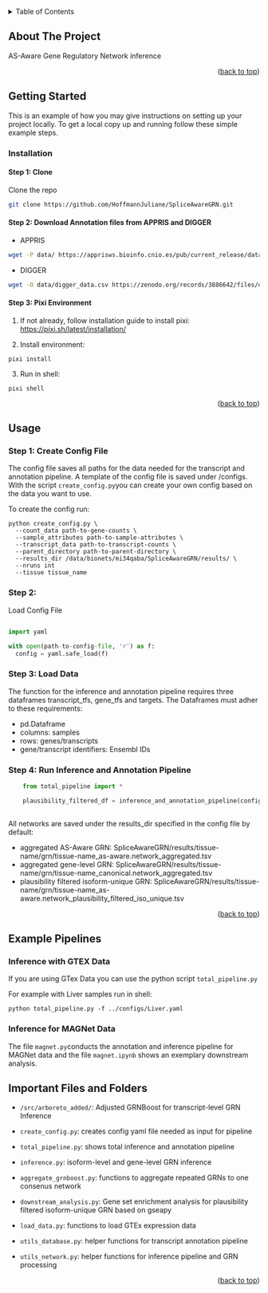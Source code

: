 
<a id="readme-top"></a>





<!-- TABLE OF CONTENTS -->
<details>
  <summary>Table of Contents</summary>
  <ol>
    <li>
      <a href="#about-the-project">About The Project</a>
      <ul>
        <li><a href="#built-with">Built With</a></li>
      </ul>
    </li>
    <li>
      <a href="#getting-started">Getting Started</a>
      <ul>
        <li><a href="#installation">Installation</a></li>
      </ul>
    </li>
    <li><a href="#usage">Usage</a></li>
    <li><a href="#important-files-and-folders">Important Files and Folders</a></li>


  </ol>
</details>



<!-- ABOUT THE PROJECT -->
## About The Project

AS-Aware Gene Regulatory Network inference


<p align="right">(<a href="#readme-top">back to top</a>)</p>




<!-- GETTING STARTED -->
## Getting Started

This is an example of how you may give instructions on setting up your project locally.
To get a local copy up and running follow these simple example steps.

### Installation

#### Step 1: Clone 

Clone the repo
   ```sh
   git clone https://github.com/HoffmannJuliane/SpliceAwareGRN.git
   ```

#### Step 2: Download Annotation files from APPRIS and DIGGER

* APPRIS
```bash
wget -P data/ https://apprisws.bioinfo.cnio.es/pub/current_release/datafiles/homo_sapiens/e110v48/appris_data.appris.txt
```

* DIGGER
```bash
wget -O data/digger_data.csv https://zenodo.org/records/3886642/files/domain_mapped_to_exons.csv

```

#### Step 3: Pixi Environment 

1. If not already, follow installation guide to install pixi:  https://pixi.sh/latest/installation/

2. Install environment:
  ```
  pixi install
  ```
3. Run in shell:
  ```
  pixi shell
  ```


<p align="right">(<a href="#readme-top">back to top</a>)</p>



<!-- USAGE EXAMPLES -->
## Usage

### Step 1: Create Config File
  The config file saves all paths for the data needed for the transcript and annotation pipeline. A template of the config file is saved under /configs. With the script `create_config.py`you can create your own config based on the data you want to use.

  To create the config run:
  ```
  python create_config.py \
    --count_data path-to-gene-counts \
    --sample_attributes path-to-sample-attributes \
    --transcript_data path-to-transcript-counts \
    --parent_directory path-to-parent-directory \
    --results_dir /data/bionets/mi34qaba/SpliceAwareGRN/results/ \
    --nruns int
    --tissue tissue_name 
  ```

### Step 2:

Load Config File

```python

import yaml

with open(path-to-config-file, 'r') as f:
  config = yaml.safe_load(f)

```

### Step 3: Load Data 
The function for the inference and annotation pipeline requires three dataframes transcript_tfs, gene_tfs and targets. The Dataframes must adher to these requirements:
- pd.Dataframe
- columns: samples
- rows: genes/transcripts
- gene/transcript identifiers: Ensembl IDs

### Step 4: Run Inference and Annotation Pipeline

```python
    from total_pipeline import *

    plausibility_filtered_df = inference_and_annotation_pipeline(config, transcript_tfs, gene_tfs, targets)
    
```

All networks are saved under the results_dir specified in the config file by default:

- aggregated AS-Aware GRN: SpliceAwareGRN/results/tissue-name/grn/tissue-name_as-aware.network_aggregated.tsv
- aggregated gene-level GRN: SpliceAwareGRN/results/tissue-name/grn/tissue-name_canonical.network_aggregated.tsv
- plausibility filtered isoform-unique GRN: SpliceAwareGRN/results/tissue-name/grn/tissue-name_as-aware.network_plausibility_filtered_iso_unique.tsv



<p align="right">(<a href="#readme-top">back to top</a>)</p>


## Example Pipelines

### Inference with GTEX Data

If you are using GTex Data you can use the python script `total_pipeline.py` 

For example with Liver samples run in shell:
```
python total_pipeline.py -f ../configs/Liver.yaml
```



### Inference for MAGNet Data

The file `magnet.py`conducts the annotation and inference pipeline for MAGNet data and the file `magnet.ipynb` shows an exemplary downstream analysis.


## Important Files and Folders

- `/src/arboreto_added/`: Adjusted GRNBoost for transcript-level GRN Inference
- `create_config.py`: creates config yaml file needed as input for pipeline

- `total_pipeline.py`: shows total inference and annotation pipeline
- `inference.py`: isoform-level and gene-level GRN inference 
- `aggregate_grnboost.py`: functions to aggregate repeated GRNs to one consenus network
- `downstream_analysis.py`: Gene set enrichment analysis for plausibility filtered isoform-unique GRN based on gseapy
- `load_data.py`: functions to load GTEx expression data
- `utils_database.py`: helper functions for transcript annotation pipeline
- `utils_network.py`: helper functions for inference pipeline and GRN processing

<p align="right">(<a href="#readme-top">back to top</a>)</p>




<!-- MARKDOWN LINKS & IMAGES -->
<!-- https://www.markdownguide.org/basic-syntax/#reference-style-links -->
[product-screenshot]: images/screenshot.png

